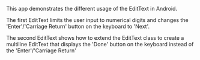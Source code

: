 ﻿
This app demonstrates the different usage of the EditText in Android.

The first EditText limits the user input to numerical digits and changes the 'Enter'/'Carriage Return' button on the keyboard to 'Next'.

The second EditText shows how to extend the EditText class to create a multiline EditText that displays the 'Done' button on the keyboard instead of the 'Enter'/'Carriage Return'
